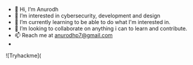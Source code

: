 - 👋 Hi, I’m Anurodh
- 👀 I’m interested in cybersecurity, development and design
- 🌱 I’m currently learning to be able to do what I'm interested in.
- 💞️ I’m looking to collaborate on anything i can to learn and contribute.
- 📫 Reach me at anurodhp7@gmail.com
- 
![Tryhackme](<script src="https://tryhackme.com/badge/565217"></script)
<!---
nur0078/nur0078 is a ✨ special ✨ repository because its `README.md` (this file) appears on your GitHub profile.
You can click the Preview link to take a look at your changes.
--->


